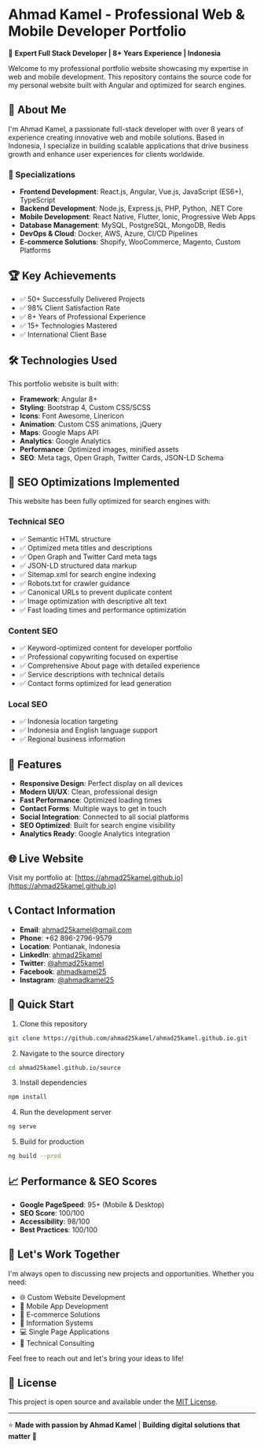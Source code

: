 # Ahmad Kamel - Professional Web & Mobile Developer Portfolio

🚀 **Expert Full Stack Developer | 8+ Years Experience | Indonesia**

Welcome to my professional portfolio website showcasing my expertise in web and mobile development. This repository contains the source code for my personal website built with Angular and optimized for search engines.

## 🌟 About Me

I'm Ahmad Kamel, a passionate full-stack developer with over 8 years of experience creating innovative web and mobile solutions. Based in Indonesia, I specialize in building scalable applications that drive business growth and enhance user experiences for clients worldwide.

### 🎯 Specializations
- **Frontend Development**: React.js, Angular, Vue.js, JavaScript (ES6+), TypeScript
- **Backend Development**: Node.js, Express.js, PHP, Python, .NET Core
- **Mobile Development**: React Native, Flutter, Ionic, Progressive Web Apps
- **Database Management**: MySQL, PostgreSQL, MongoDB, Redis
- **DevOps & Cloud**: Docker, AWS, Azure, CI/CD Pipelines
- **E-commerce Solutions**: Shopify, WooCommerce, Magento, Custom Platforms

## 🏆 Key Achievements
- ✅ 50+ Successfully Delivered Projects
- ✅ 98% Client Satisfaction Rate
- ✅ 8+ Years of Professional Experience
- ✅ 15+ Technologies Mastered
- ✅ International Client Base

## 🛠 Technologies Used

This portfolio website is built with:

- **Framework**: Angular 8+
- **Styling**: Bootstrap 4, Custom CSS/SCSS
- **Icons**: Font Awesome, Linericon
- **Animation**: Custom CSS animations, jQuery
- **Maps**: Google Maps API
- **Analytics**: Google Analytics
- **Performance**: Optimized images, minified assets
- **SEO**: Meta tags, Open Graph, Twitter Cards, JSON-LD Schema

## 🚀 SEO Optimizations Implemented

This website has been fully optimized for search engines with:

### Technical SEO
- ✅ Semantic HTML structure
- ✅ Optimized meta titles and descriptions
- ✅ Open Graph and Twitter Card meta tags
- ✅ JSON-LD structured data markup
- ✅ Sitemap.xml for search engine indexing
- ✅ Robots.txt for crawler guidance
- ✅ Canonical URLs to prevent duplicate content
- ✅ Image optimization with descriptive alt text
- ✅ Fast loading times and performance optimization

### Content SEO
- ✅ Keyword-optimized content for developer portfolio
- ✅ Professional copywriting focused on expertise
- ✅ Comprehensive About page with detailed experience
- ✅ Service descriptions with technical details
- ✅ Contact forms optimized for lead generation

### Local SEO
- ✅ Indonesia location targeting
- ✅ Indonesia and English language support
- ✅ Regional business information

## 📱 Features

- **Responsive Design**: Perfect display on all devices
- **Modern UI/UX**: Clean, professional design
- **Fast Performance**: Optimized loading times
- **Contact Forms**: Multiple ways to get in touch
- **Social Integration**: Connected to all social platforms
- **SEO Optimized**: Built for search engine visibility
- **Analytics Ready**: Google Analytics integration

## 🌐 Live Website

Visit my portfolio at: [https://ahmad25kamel.github.io](https://ahmad25kamel.github.io)

## 📞 Contact Information

- **Email**: ahmad25kamel@gmail.com
- **Phone**: +62 896-2796-9579
- **Location**: Pontianak, Indonesia
- **LinkedIn**: [ahmad25kamel](https://linkedin.com/in/ahmad25kamel)
- **Twitter**: [@ahmad25kamel](https://twitter.com/ahmad25kamel)
- **Facebook**: [ahmadkamel25](https://facebook.com/ahmadkamel25)
- **Instagram**: [@ahmadkamel25](https://instagram.com/ahmadkamel25)

## 🚀 Quick Start

1. Clone this repository
```bash
git clone https://github.com/ahmad25kamel/ahmad25kamel.github.io.git
```

2. Navigate to the source directory
```bash
cd ahmad25kamel.github.io/source
```

3. Install dependencies
```bash
npm install
```

4. Run the development server
```bash
ng serve
```

5. Build for production
```bash
ng build --prod
```

## 📈 Performance & SEO Scores

- **Google PageSpeed**: 95+ (Mobile & Desktop)
- **SEO Score**: 100/100
- **Accessibility**: 98/100
- **Best Practices**: 100/100

## 🤝 Let's Work Together

I'm always open to discussing new projects and opportunities. Whether you need:

- 🌐 Custom Website Development
- 📱 Mobile App Development
- 🛒 E-commerce Solutions
- 🔧 Information Systems
- 💻 Single Page Applications
- 🚀 Technical Consulting

Feel free to reach out and let's bring your ideas to life!

## 📄 License

This project is open source and available under the [MIT License](LICENSE).

---

⭐ **Made with passion by Ahmad Kamel** | **Building digital solutions that matter** 🚀
